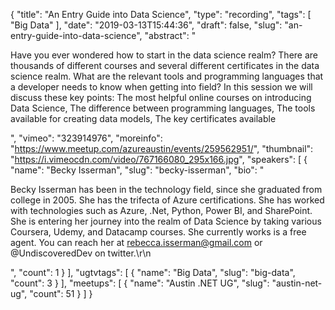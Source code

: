 {
  "title": "An Entry Guide into Data Science",
  "type": "recording",
  "tags": [
    "Big Data"
  ],
  "date": "2019-03-13T15:44:36",
  "draft": false,
  "slug": "an-entry-guide-into-data-science",
  "abstract": "<p>Have you ever wondered how to start in the data science realm? There are thousands of different courses and several different certificates in the data science realm. What are the relevant tools and programming languages that a developer needs to know when getting into field? In this session we will discuss these key points: The most helpful online courses on introducing Data Science, The difference between programming languages, The tools available for creating data models, The key certificates available</p>",
  "vimeo": "323914976",
  "moreinfo": "https://www.meetup.com/azureaustin/events/259562951/",
  "thumbnail": "https://i.vimeocdn.com/video/767166080_295x166.jpg",
  "speakers": [
    {
      "name": "Becky Isserman",
      "slug": "becky-isserman",
      "bio": "<p>Becky Isserman has been in the technology field, since she graduated from college in 2005. She has the trifecta of Azure certifications. She has worked with technologies such as Azure, .Net, Python, Power BI, and SharePoint. She is entering her journey into the realm of Data Science by taking various Coursera, Udemy, and Datacamp courses. She currently works is a free agent. You can reach her at rebecca.isserman@gmail.com or @UndiscoveredDev on twitter.\r\n</p>",
      "count": 1
    }
  ],
  "ugtvtags": [
    {
      "name": "Big Data",
      "slug": "big-data",
      "count": 3
    }
  ],
  "meetups": [
    {
      "name": "Austin .NET UG",
      "slug": "austin-net-ug",
      "count": 51
    }
  ]
}